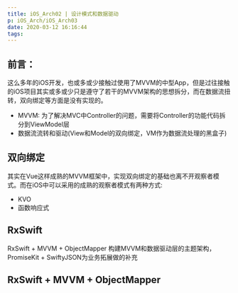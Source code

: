 ```yaml
---
title: iOS_Arch02 | 设计模式和数据驱动
p: iOS_Arch/iOS_Arch03
date: 2020-03-12 16:16:44
tags:
---
```


## 前言：
这么多年的iOS开发，也或多或少接触过使用了MVVM的中型App，但是过往接触的iOS项目其实或多或少只是遵守了若干的MVVM架构的思想拆分，而在数据流扭转，双向绑定等方面是没有实现的。
* MVVM: 为了解决MVC中Controller的问题，需要将Controller的功能代码拆分到ViewModel层
* 数据流流转和驱动(View和Model的双向绑定，VM作为数据流处理的黑盒子)

## 双向绑定
其实在Vue这样成熟的MVVM框架中，实现双向绑定的基础也离不开观察者模式。而在iOS中可以采用的成熟的观察者模式有两种方式:
* KVO
* 函数响应式

## RxSwift

RxSwift + MVVM + ObjectMapper 构建MVVM和数据驱动层的主题架构，PromiseKit + SwiftyJSON为业务拓展做的补充
## RxSwift + MVVM + ObjectMapper 
